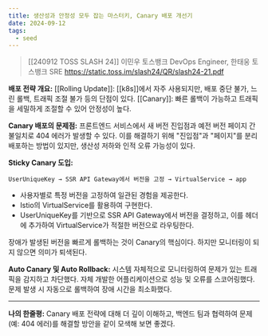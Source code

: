 ```yaml
---
title: 생산성과 안정성 모두 잡는 마스터키, Canary 배포 개선기
date: 2024-09-12
tags:
  - seed
---
```


> [[240912 TOSS SLASH 24]]
> 이민우 토스뱅크 DevOps Engineer, 한태웅 토스뱅크 SRE
> https://static.toss.im/slash24/QR/slash24-21.pdf

**배포 전략 개요:**
[[Rolling Update]]: [[k8s]]에서 자주 사용되지만, 배포 중단 불가, 느린 롤백, 트래픽 조절 불가 등의 단점이 있다.
[[Canary]]: 빠른 롤백이 가능하고 트래픽을 세밀하게 조절할 수 있어 안정성이 높다.

**Canary 배포의 문제점:**
프론트엔드 서비스에서 새 버전 진입점과 예전 버전 페이지 간 불일치로 404 에러가 발생할 수 있다.
이를 해결하기 위해 "진입점"과 "페이지"를 분리 배포하는 방법이 있지만, 생산성 저하와 인적 오류 가능성이 있다.

**Sticky Canary 도입:**
```
UserUniqueKey → SSR API Gateway에서 버전을 고정 → VirtualService → app
```

- 사용자별로 특정 버전을 고정하여 일관된 경험을 제공한다.
- Istio의 VirtualService를 활용하여 구현한다.
- UserUniqueKey를 기반으로 SSR API Gateway에서 버전을 결정하고, 이를 헤더에 추가하여 VirtualService가 적절한 버전으로 라우팅한다.

장애가 발생된 버전을 빠르게 롤백하는 것이 Canary의 핵심이다.
하지만 모니터링이 되지 않으면 의미가 퇴색된다.

**Auto Canary 및 Auto Rollback:**
시스템 자체적으로 모니터링하여 문제가 있는 트래픽을 감지하고 차단했다.
자체 개발한 어플리케이션으로 성능 및 오류를 스코어링했다.
문제 발생 시 자동으로 롤백하여 장애 시간을 최소화했다.

---

**나의 한줄평:**
Canary 배포 전략에 대해 더 깊이 이해하고, 백엔드 팀과 협력하여 문제(예: 404 에러)를 해결할 방안을 같이 모색해 보면 좋겠다.